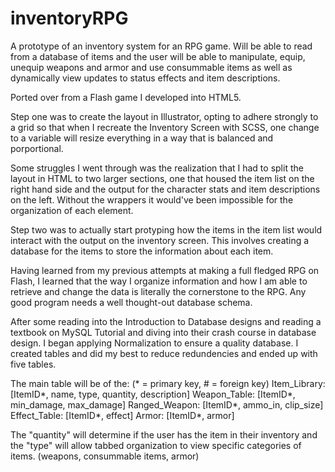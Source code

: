inventoryRPG
============

A prototype of an inventory system for an RPG game.
Will be able to read from a database of items and the user
will be able to manipulate, equip, unequip weapons and armor
and use consummable items as well as dynamically view updates
to status effects and item descriptions.

Ported over from a Flash game I developed into HTML5.

Step one was to create the layout in Illustrator, opting to adhere strongly to a grid so that when I recreate the Inventory Screen with SCSS, one change to a variable will resize everything in a way that is balanced and porportional.

Some struggles I went through was the realization that I had to split the layout in HTML to two larger sections, one that housed the item list on the right hand side and the output for the character stats and item descriptions on the left.  Without the wrappers it would've been impossible for the organization of each element.

Step two was to actually start protyping how the items in the item list would interact with the output on the inventory screen.  This involves creating a database for the items to store the information about each item.

Having learned from my previous attempts at making a full fledged RPG on Flash, I learned that the way I organize information and how I am able to retrieve and change the data is literally the cornerstone to the RPG.  Any good program needs a well thought-out database schema.

After some reading into the Introduction to Database designs and reading a textbook on MySQL Tutorial and diving into their crash course in database design.  I began applying Normalization to ensure a quality database.  I created tables and did my best to reduce redundencies and ended up with five tables.

The main table will be of the: (* = primary key, # = foreign key)
Item_Library: [ItemID*, name, type, quantity, description]
Weapon_Table: [ItemID*, min_damage, max_damage]
Ranged_Weapon: [ItemID*, ammo_in, clip_size]
Effect_Table: [ItemID*, effect]
Armor: [ItemID*, armor]

The "quantity" will determine if the user has the item in their inventory and the "type" will allow tabbed organization to view specific categories of items. (weapons, consummable items, armor)